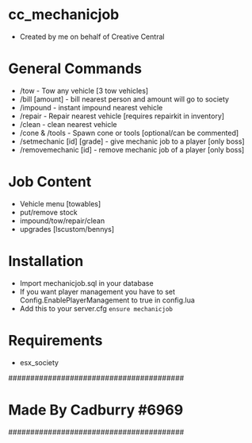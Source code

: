 # cc_mechanicjob
- Created by me on behalf of Creative Central

# General Commands
- /tow - Tow any vehicle [3 tow vehicles]
- /bill [amount] - bill nearest person and amount will go to society
- /impound - instant impound nearest vehicle
- /repair - Repair nearest vehicle [requires repairkit in inventory]
- /clean - clean nearest vehicle
- /cone & /tools - Spawn cone or tools [optional/can be commented]
- /setmechanic [id] [grade] - give mechanic job to a player [only boss]
- /removemechanic [id] - remove mechanic job of a player [only boss]

# Job Content
- Vehicle menu [towables]
- put/remove stock
- impound/tow/repair/clean
- upgrades [lscustom/bennys]

# Installation
- Import mechanicjob.sql in your database
- If you want player management you have to set Config.EnablePlayerManagement to true in config.lua
- Add this to your server.cfg
```ensure mechanicjob```

# Requirements
- esx_society

########################################
# Made By Cadburry #6969 
########################################
